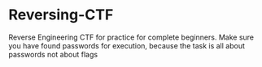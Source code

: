 # Reversing-CTF
Reverse Engineering CTF for practice for complete beginners.
Make sure you have found passwords for execution, because the task is all about passwords not about flags
